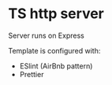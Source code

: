 # TS http server

Server runs on Express

Template is configured with:

- ESlint (AirBnb pattern)
- Prettier
